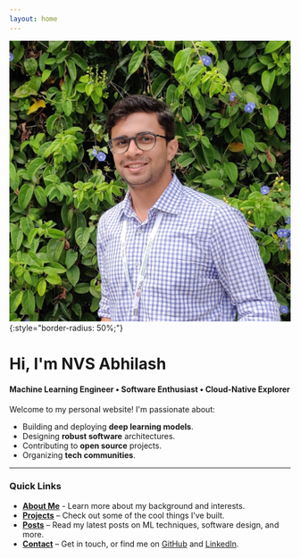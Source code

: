 ```yaml
---
layout: home
---
```


![My Profile Picture](/assets/profilepic.jpg){:style="border-radius: 50%;"}

# Hi, I'm NVS Abhilash
#### Machine Learning Engineer • Software Enthusiast • Cloud-Native Explorer

Welcome to my personal website! I'm passionate about:
- Building and deploying **deep learning models**.
- Designing **robust software** architectures.
- Contributing to **open source** projects.
- Organizing **tech communities**.

---

### Quick Links

- **[About Me](/about/)** - Learn more about my background and interests.
- **[Projects](/projects/)** – Check out some of the cool things I’ve built.
- **[Posts](/posts/)** – Read my latest posts on ML techniques, software design, and more.
- **[Contact](mailto:your_email@example.com)** – Get in touch, or find me on [GitHub](https://github.com/nvs-abhilash) and [LinkedIn](https://linkedin.com/in/nvs_abhilash).

